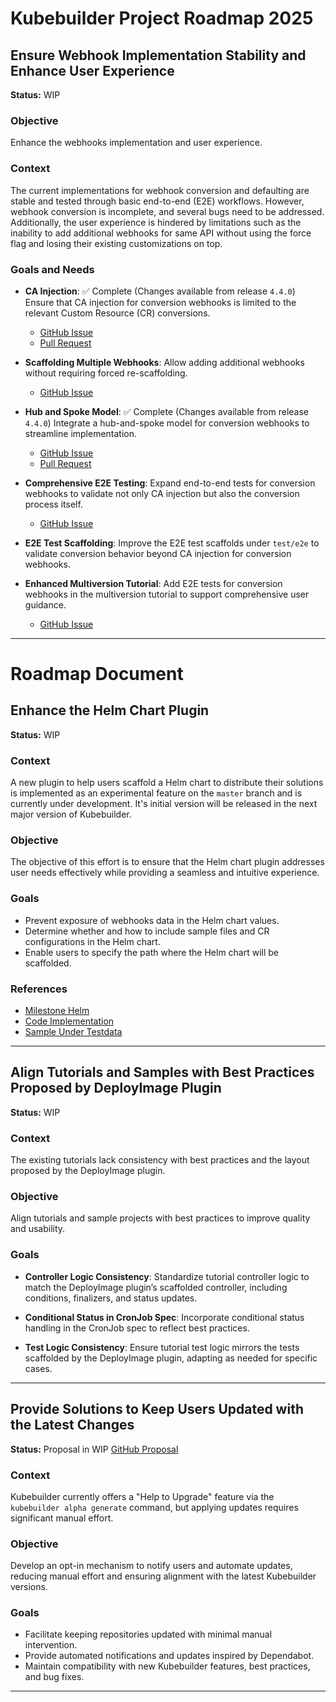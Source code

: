 # Kubebuilder Project Roadmap 2025

## Ensure Webhook Implementation Stability and Enhance User Experience

**Status:** WIP

### Objective
Enhance the webhooks implementation and user experience.

### Context
The current implementations for webhook conversion and defaulting are stable and tested through basic end-to-end (E2E) workflows.
However, webhook conversion is incomplete, and several bugs need to be addressed. Additionally, the user experience
is hindered by limitations such as the inability to add additional webhooks for same API without using the force flag
and losing their existing customizations on top.

### Goals and Needs
- **CA Injection**: ✅ Complete (Changes available from release `4.4.0`) Ensure that CA injection for conversion webhooks is limited to the relevant Custom Resource (CR) conversions.
  - [GitHub Issue](https://github.com/kubernetes-sigs/kubebuilder/issues/4285)
  - [Pull Request](https://github.com/kubernetes-sigs/kubebuilder/pull/4282)

- **Scaffolding Multiple Webhooks**: Allow adding additional webhooks without requiring forced re-scaffolding.
  - [GitHub Issue](https://github.com/kubernetes-sigs/kubebuilder/issues/4146)

- **Hub and Spoke Model**: ✅ Complete (Changes available from release `4.4.0`) Integrate a hub-and-spoke model for conversion webhooks to streamline implementation.
  - [GitHub Issue](https://github.com/kubernetes-sigs/kubebuilder/issues/2589)
  - [Pull Request](https://github.com/kubernetes-sigs/kubebuilder/pull/4254)

- **Comprehensive E2E Testing**: Expand end-to-end tests for conversion webhooks to validate not only CA injection but also the conversion process itself.
  - [GitHub Issue](https://github.com/kubernetes-sigs/kubebuilder/issues/4297)

- **E2E Test Scaffolding**: Improve the E2E test scaffolds under `test/e2e` to validate conversion behavior beyond CA injection for conversion webhooks.

- **Enhanced Multiversion Tutorial**: Add E2E tests for conversion webhooks in the multiversion tutorial to support comprehensive user guidance.
  - [GitHub Issue](https://github.com/kubernetes-sigs/kubebuilder/issues/4255)

---
# Roadmap Document

## Enhance the Helm Chart Plugin

**Status:** WIP

### Context
A new plugin to help users scaffold a Helm chart to distribute their solutions is implemented as an experimental
feature on the `master` branch and is currently under development. It's initial version will be released in
the next major version of Kubebuilder.

### Objective
The objective of this effort is to ensure that the Helm chart plugin addresses user needs effectively while
providing a seamless and intuitive experience.

### Goals
- Prevent exposure of webhooks data in the Helm chart values.
- Determine whether and how to include sample files and CR configurations in the Helm chart.
- Enable users to specify the path where the Helm chart will be scaffolded.

### References
- [Milestone Helm](https://github.com/kubernetes-sigs/kubebuilder/milestone/39)
- [Code Implementation](https://github.com/kubernetes-sigs/kubebuilder/tree/master/pkg/plugins/optional/helm)
- [Sample Under Testdata](https://github.com/kubernetes-sigs/kubebuilder/tree/master/testdata/project-v4-with-plugins/dist/chart)

---

## Align Tutorials and Samples with Best Practices Proposed by DeployImage Plugin

**Status:** WIP

### Context
The existing tutorials lack consistency with best practices and the layout proposed by the DeployImage plugin.

### Objective
Align tutorials and sample projects with best practices to improve quality and usability.

### Goals
- **Controller Logic Consistency**: Standardize tutorial controller logic to match the DeployImage plugin’s scaffolded controller, including conditions, finalizers, and status updates.

- **Conditional Status in CronJob Spec**: Incorporate conditional status handling in the CronJob spec to reflect best practices.

- **Test Logic Consistency**: Ensure tutorial test logic mirrors the tests scaffolded by the DeployImage plugin, adapting as needed for specific cases.

---

## Provide Solutions to Keep Users Updated with the Latest Changes

**Status:** Proposal in WIP
[GitHub Proposal](https://github.com/kubernetes-sigs/kubebuilder/pull/4302)

### Context
Kubebuilder currently offers a "Help to Upgrade" feature via the `kubebuilder alpha generate` command, but applying updates requires significant manual effort.

### Objective
Develop an opt-in mechanism to notify users and automate updates, reducing manual effort and ensuring alignment with the latest Kubebuilder versions.

### Goals
- Facilitate keeping repositories updated with minimal manual intervention.
- Provide automated notifications and updates inspired by Dependabot.
- Maintain compatibility with new Kubebuilder features, best practices, and bug fixes.

---
